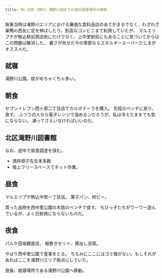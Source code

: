 ```yaml
---
title: 86 日目（晴れ）滝野川地区での食料調達場所の模索
---
```


執筆当時は滝野川エリアにおける廉価な食料品店のあてがまるでなく、わざわざ巣鴨の西友に足を伸ばしたり、割高なコンビニまで利用していたが、
マルエツプチが駒込駅前商店街にだけでなく、上中里駅前にもあることに気づいてからはこの問題は解消した。
暑さが失せた今の季節ならエネルギースーパーたじまがオススメだ。

## 就寝

滝野川公園。蚊がめちゃくちゃ多い。

## 朝食

セブンイレブン西ヶ原二丁目店でカルボナーラを購入。
先程のベンチに戻り、食す。
ふつうの人なら電子レンジで温めるンだろうが、私は冷えたままでも気にならない。
凍ってさえいなければいいのだ。

## 北区滝野川図書館

なお、途中で昼食調達を挟む。

* 酒井順子先生本多数
* 階上フリースペースでネット作業。

## 昼食

マルエツプチ駒込中里一丁目店。
菓子パン、柿ピー。

買った品物を西中里公園の木陰のベンチで食す。
ちびっ子たちがワーワー遊んでいるが、よく日射病にならないものだ。

## 夜食

パルケ田端銀座店。
細巻きセット、揚出し豆腐。

やはり西中里公園で食事をとる。
ちなみにここにはゴミ箱がない。もしそれがあればここを滝野川エリア拠点にしていた。

食後、就寝場所である滝野川公園へ移動。
